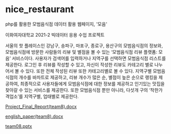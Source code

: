 # nice_restaurant
php를 활용한 모범음식점 데이터 활용 웹페이지, '모음'

이화여자대학교 2021-2 빅데이터 응용 수업 프로젝트

서울의 핫 플레이스인 강남구, 송파구, 마포구, 종로구, 용산구의 모범음식점의 정보와, 모범음식점에 방문한 사람들의 리뷰 및 별점을 볼 수 있는 ‘모범음식점 리뷰 플랫폼: 모음’ 서비스이다. 사용자가 검색어를 입력하거나 지역구를 선택하면 모범음식점 리스트를 제공한다. 로그인 후 리뷰를 작성할 수 있고, 자신이 작성한 리뷰도 카테고리 별로 나누어서 볼 수 있다. 또한 전체 작성된 리뷰 또한 카테고리별로 볼 수 있다. 지역구별 모범음식점의 개수를 바차트로 제공하고, 리뷰 개수가 많은 순, 별점이 높은 순으로 랭킹을 제공하여, 최종적으로 사용자들에게 모범음식점에 대한 정보를 제공하고 인기있는 맛집을 찾아갈 수 있는 서비스를 제공한다. 또한 모범음식점 뿐만 아니라, 다섯개 구의 ‘착한가격업소’를 지역구별, 업태별로 제공한다.

[Project_Final_Report(team8).docx](https://github.com/hyowonii/nice_restaurant/files/8140385/Project_Final_Report.team8.docx)

[english_paper(team8).docx](https://github.com/hyowonii/nice_restaurant/files/8140394/english_paper.team8.docx)

[team08.pptx](https://github.com/hyowonii/nice_restaurant/files/8140395/team08.pptx)

